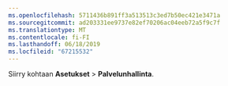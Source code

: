 ```yaml
---
ms.openlocfilehash: 5711436b891ff3a513513c3ed7b50ec421e3471a
ms.sourcegitcommit: ad203331ee9737e82ef70206ac04eeb72a5f9c7f
ms.translationtype: MT
ms.contentlocale: fi-FI
ms.lasthandoff: 06/18/2019
ms.locfileid: "67215532"
---
```

Siirry kohtaan **Asetukset** > **Palvelunhallinta**.